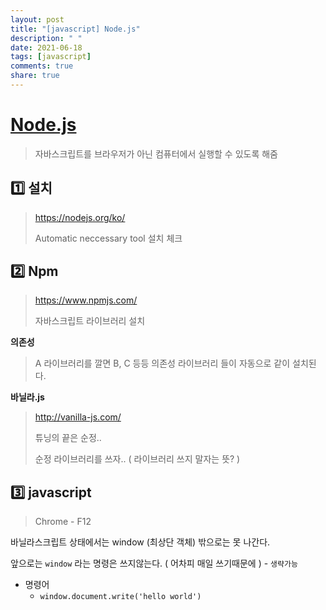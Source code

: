 ```yaml
---
layout: post
title: "[javascript] Node.js"
description: " "
date: 2021-06-18
tags: [javascript]
comments: true
share: true
---
```



# [Node.js](https://nodejs.org/ko/)

> 자바스크립트를 브라우저가 아닌 컴퓨터에서 실행할 수 있도록 해줌



## :one: 설치

> https://nodejs.org/ko/
>
> Automatic neccessary tool 설치 체크



## :two: Npm

> https://www.npmjs.com/
>
> 자바스크립트 라이브러리 설치 



**의존성**

> A 라이브러리를 깔면 B, C 등등 의존성 라이브러리 들이 자동으로 같이 설치된다.



**바닐라.js**

> http://vanilla-js.com/
>
> 튜닝의 끝은 순정.. 
>
> 순정 라이브러리를 쓰자.. ( 라이브러리 쓰지 말자는 뜻? )



## :three: javascript

> Chrome - F12

바닐라스크립트 상태에서는 window (최상단 객체) 밖으로는 못 나간다.

앞으로는 `window` 라는 명령은 쓰지않는다. ( 어차피 매일 쓰기때문에 ) - `생략가능`



- 명령어
  - `window.document.write('hello world')`